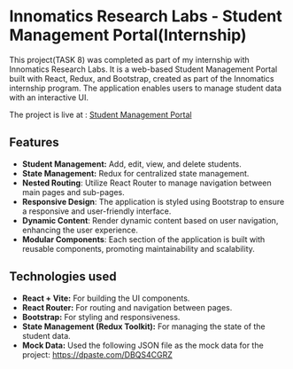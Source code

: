 # Innomatics Research Labs - Student Management Portal(Internship)

This project(TASK 8) was completed as part of my internship with Innomatics Research Labs. It is a web-based Student Management Portal built with React, Redux, and Bootstrap, created as part of the Innomatics internship program. The application enables users to manage student data with an interactive UI.

The project is live at : [Student Management Portal](https://student-management-portal-innomatics.netlify.app/)

## Features
- **Student Management:** Add, edit, view, and delete students.
- **State Management:** Redux for centralized state management.
- **Nested Routing**: Utilize React Router to manage navigation between main pages and sub-pages.
- **Responsive Design**: The application is styled using Bootstrap to ensure a responsive and user-friendly interface.
- **Dynamic Content**: Render dynamic content based on user navigation, enhancing the user experience.
- **Modular Components**: Each section of the application is built with reusable components, promoting maintainability and scalability.

## Technologies used
- **React + Vite:** For building the UI components.
- **React Router:** For routing and navigation between pages.
- **Bootstrap:** For styling and responsiveness.
- **State Management (Redux Toolkit):** For managing the state of the student data.
- **Mock Data:** Used the following JSON file as the mock data for the project: https://dpaste.com/DBQS4CGRZ
